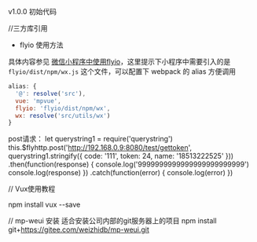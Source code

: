v1.0.0
初始代码



//三方库引用
* flyio 使用方法

具体内容参见 [微信小程序中使用flyio](https://wendux.github.io/dist/#/doc/flyio/wx)，这里提示下小程序中需要引入的是 `flyio/dist/npm/wx.js` 这个文件，可以配置下 webpack 的 alias 方便调用

``` js
alias: {
  '@': resolve('src'),
  vue: 'mpvue',
  flyio: 'flyio/dist/npm/wx',
  wx: resolve('src/utils/wx')
}
```

post请求：
let querystring1 = require('querystring')
      this.$flyhttp.post('http://192.168.0.9:8080/test/gettoken', querystring1.stringify({
        code: '111',
        token: 24,
        name: '18513222525'
      }))
        .then(function(response) {
          console.log('9999999999999999999999999')
          console.log(response)
        })
        .catch(function(error) {
          console.log(error)
        })


 // Vux使用教程

npm install vux --save


// mp-weui 安装
适合安装公司内部的git服务器上的项目
npm install git+https://gitee.com/weizhidb/mp-weui.git

